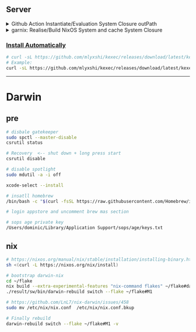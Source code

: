 ## Server
<details><summary>Github Action Instantiate/Evaluation System Closure outPath </summary>

#### create install script and upload to release

```sh
SYSTEM_CLOSURE=$(nix eval --raw .#nixosConfigurations.example.config.system.build.toplevel)
sed "6iSYSTEM_CLOSURE=$SYSTEM_CLOSURE"  install-template.sh > install-example.sh  
```

</details>

<details><summary>garnix: Realise/Build NixOS System and cache System Closure</summary>

[garnix](https://garnix.io/)

</details>


### [Install Automatically](https://github.com/mlyxshi/kexec)

```sh
# curl -sL https://github.com/mlyxshi/kexec/releases/download/latest/kexec-boot | bash -s script_url=AUTORUN_SCRIPT_URL  script_arg1=SCRIPT_ARG1 script_arg2=SCRIPT_ARG2 script_arg3=SCRIPT_ARG3
# Example:
curl -sL https://github.com/mlyxshi/kexec/releases/download/latest/kexec-boot | bash -s script_url=https://github.com/mlyxshi/flake/releases/download/latest/install-example.sh  script_arg1=AGE_KEY_URL script_arg2=TG_TOKEN script_arg3=TG_ID
```

---
# Darwin
## pre
```sh
# disbale gatekeeper
sudo spctl --master-disable 
csrutil status

# Recovery  <-- shut down + long press start 
csrutil disable

# disable spotlight 
sudo mdutil -a -i off

xcode-select --install

# insatll homebrew
/bin/bash -c "$(curl -fsSL https://raw.githubusercontent.com/Homebrew/install/master/install.sh)"

# login appstore and uncomment brew mas section

# sops age private key
/Users/dominic/Library/Application Support/sops/age/keys.txt
```

## nix
```sh
# https://nixos.org/manual/nix/stable/installation/installing-binary.html
sh <(curl -L https://nixos.org/nix/install)

# bootstrap darwin-nix
cd ~/flake
nix build --extra-experimental-features "nix-command flakes" ~/flake#darwinConfigurations.M1.system
./result/sw/bin/darwin-rebuild switch --flake ~/flake#M1

# https://github.com/LnL7/nix-darwin/issues/458
sudo mv /etc/nix/nix.conf  /etc/nix/nix.conf.bkup 

# Finally rebuild
darwin-rebuild switch --flake ~/flake#M1 -v
```
